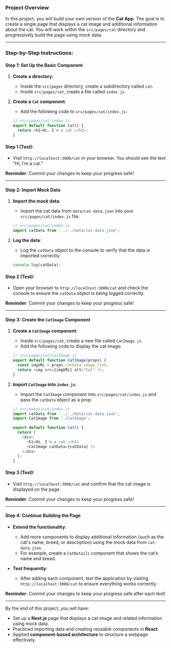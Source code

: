 ### Project Overview

In this project, you will build your own version of the **Cat App**. The goal is to create a single page that displays a cat image and additional information about the cat. You will work within the `src/pages/cat` directory and progressively build the page using mock data.

---

### Step-by-Step Instructions:

#### Step 1: Set Up the Basic Component

1. **Create a directory**:
   - Inside the `src/pages` directory, create a subdirectory called `cat`.
   - Inside `src/pages/cat`, create a file called `index.js`.
   
2. **Create a `Cat` component**:
   - Add the following code to `src/pages/cat/index.js`:
   ```javascript
   // src/pages/cat/index.js
   export default function Cat() {
     return <h1>Hi, I'm a cat.</h1>;
   }
   ```

#### Step 1 (Test):
- Visit `http://localhost:3000/cat` in your browser. You should see the text "Hi, I'm a cat."
  
**Reminder**: Commit your changes to keep your progress safe!

---

#### Step 2: Import Mock Data

1. **Import the mock data**:
   - Import the cat data from `data/cat-data.json` into your `src/pages/cat/index.js` file:
   ```javascript
   // src/pages/cat/index.js
   import catData from '../../data/cat-data.json';
   ```

2. **Log the data**:
   - Log the `catData` object to the console to verify that the data is imported correctly:
   ```javascript
   console.log(catData);
   ```

#### Step 2 (Test):
- Open your browser to `http://localhost:3000/cat` and check the console to ensure the `catData` object is being logged correctly.

**Reminder**: Commit your changes to keep your progress safe!

---

#### Step 3: Create the `CatImage` Component

1. **Create a `CatImage` component**:
   - Inside `src/pages/cat`, create a new file called `CatImage.js`.
   - Add the following code to display the cat image:
   ```javascript
   // src/pages/cat/CatImage.js
   export default function CatImage(props) {
     const imgURL = props.catData.image_link;
     return <img src={imgURL} alt="Cat" />;
   }
   ```

2. **Import `CatImage` into `index.js`**:
   - Import the `CatImage` component into `src/pages/cat/index.js` and pass the `catData` object as a prop:
   ```javascript
   // src/pages/cat/index.js
   import catData from '../../data/cat-data.json';
   import CatImage from './CatImage';

   export default function Cat() {
     return (
       <div>
         <h1>Hi, I'm a cat.</h1>
         <CatImage catData={catData} />
       </div>
     );
   }
   ```

#### Step 3 (Test):
- Visit `http://localhost:3000/cat` and confirm that the cat image is displayed on the page.

**Reminder**: Commit your changes to keep your progress safe!

---

#### Step 4: Continue Building the Page

- **Extend the functionality**:
  - Add more components to display additional information (such as the cat's name, breed, or description) using the mock data from `cat-data.json`.
  - For example, create a `CatDetails` component that shows the cat’s name and breed.

- **Test frequently**:
  - After adding each component, test the application by visiting `http://localhost:3000/cat` to ensure everything works correctly.

**Reminder**: Commit your changes to keep your progress safe after each test!

---

By the end of this project, you will have:
- Set up a **Next.js** page that displays a cat image and related information using mock data.
- Practiced importing data and creating reusable components in **React**.
- Applied **component-based architecture** to structure a webpage effectively.

